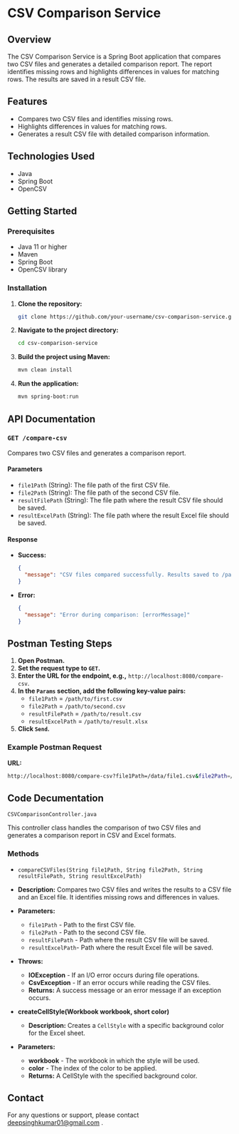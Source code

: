 

# CSV Comparison Service

## Overview

The CSV Comparison Service is a Spring Boot application that compares two CSV files and generates a detailed comparison report. The report identifies missing rows and highlights differences in values for matching rows. The results are saved in a result CSV file.

## Features

- Compares two CSV files and identifies missing rows.
- Highlights differences in values for matching rows.
- Generates a result CSV file with detailed comparison information.

## Technologies Used

- Java
- Spring Boot
- OpenCSV

## Getting Started

### Prerequisites

- Java 11 or higher
- Maven
- Spring Boot
- OpenCSV library

### Installation

1. **Clone the repository:**

    ```bash
    git clone https://github.com/your-username/csv-comparison-service.git
    ```

2. **Navigate to the project directory:**

    ```bash
    cd csv-comparison-service
    ```

3. **Build the project using Maven:**

    ```bash
    mvn clean install
    ```

4. **Run the application:**

    ```bash
    mvn spring-boot:run
    ```

## API Documentation

### `GET /compare-csv`

Compares two CSV files and generates a comparison report.

#### Parameters

- `file1Path` (String): The file path of the first CSV file.
- `file2Path` (String): The file path of the second CSV file.
- `resultFilePath` (String): The file path where the result CSV file should be saved.
- `resultExcelPath` (String): The file path where the result Excel file should be saved.

#### Response

- **Success:**

    ```json
    {
      "message": "CSV files compared successfully. Results saved to /path/to/result.csv and /path/to/result.xlsx"
    }
    ```

- **Error:**

    ```json
    {
      "message": "Error during comparison: [errorMessage]"
    }
    ```

## Postman Testing Steps

1. **Open Postman.**
2. **Set the request type to `GET`.**
3. **Enter the URL for the endpoint, e.g.,** `http://localhost:8080/compare-csv`.
4. **In the `Params` section, add the following key-value pairs:**
   - `file1Path` = `/path/to/first.csv`
   - `file2Path` = `/path/to/second.csv`
   - `resultFilePath` = `/path/to/result.csv`
   - `resultExcelPath` = `/path/to/result.xlsx`
5. **Click `Send`.**

### Example Postman Request

**URL:**

```bash
http://localhost:8080/compare-csv?file1Path=/data/file1.csv&file2Path=/data/file2.csv&resultFilePath=/data/result.csv&resultExcelPath=/data/result.xlsx
```
## Code Decumentation

`CSVComparisonController.java`

This controller class handles the comparison of two CSV files and generates a comparison report in CSV and Excel formats.

### Methods
- `compareCSVFiles(String file1Path, String file2Path, String resultFilePath, String resultExcelPath)`

- **Description:** Compares two CSV files and writes the results to a CSV file and an Excel file. It identifies missing rows and differences in values.
- **Parameters:**
    - `file1Path` - Path to the first CSV file.
    - `file2Path` - Path to the second CSV file.
    - `resultFilePath` - Path where the result CSV file will be saved.
    - `resultExcelPath`- Path where the result Excel file will be saved.
- **Throws:**
    - **IOException** - If an I/O error occurs during file operations.
    - **CsvException** - If an error occurs while reading the CSV files.
    - **Returns:** A success message or an error message if an exception occurs.

- **createCellStyle(Workbook workbook, short color)**

    -  **Description:** Creates a `CellStyle` with a specific background color for the Excel sheet.
- **Parameters:**
    - **workbook** - The workbook in which the style will be used.
    - **color** - The index of the color to be applied.
    - **Returns:** A CellStyle with the specified background color.
 ## Contact
 For any questions or support, please contact deepsinghkumar01@gmail.com .

